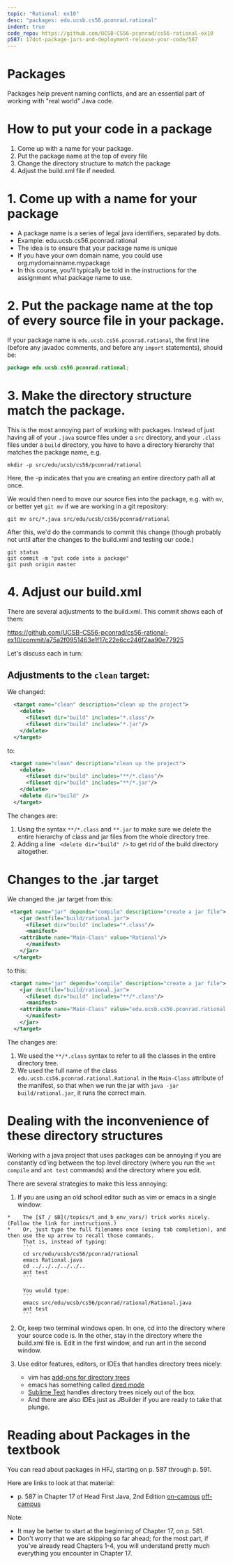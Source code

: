 ```yaml
---
topic: "Rational: ex10"
desc: "packages: edu.ucsb.cs56.pconrad.rational"
indent: true
code_repo: https://github.com/UCSB-CS56-pconrad/cs56-rational-ex10
p587: 17dot-package-jars-and-deployment-release-your-code/587
---
```


# Packages

Packages help prevent naming conflicts, and are an essential part of working with "real world" Java code.

# How to put your code in a package


1. Come up with a name for your package.  
2. Put the package name at the top of every file
3. Change the directory structure to match the package
4. Adjust the build.xml file if needed.

# 1. Come up with a name for your package

* A package name is a series of legal java identifiers, separated by dots.
* Example: edu.ucsb.cs56.pconrad.rational
* The idea is to ensure that your package name is unique
* If you have your own domain name, you could use org.mydomainname.mypackage
* In this course, you'll typically be told in the instructions for the assignment what package name to use.

# 2. Put the package name at the top of every source file in your package.

If your package name is `edu.ucsb.cs56.pconrad.rational`, the first line (before any javadoc comments, and before any `import` statements), should be:

```java
package edu.ucsb.cs56.pconrad.rational;
```

# 3. Make the directory structure match the package.

This is the most annoying part of working with packages.  Instead of just having all of your `.java` source files under a `src` directory, and your `.class` files under a `build` directory, you have to have a directory hierarchy that matches the package name, e.g.

```
mkdir -p src/edu/ucsb/cs56/pconrad/rational
```

Here, the -p indicates that you are creating an entire directory path all at once.

We would then need to move our source fies into the package, e.g. with `mv`, or better yet `git mv` if we are working in a
git repository:

```
git mv src/*.java src/edu/ucsb/cs56/pconrad/rational
```

After this, we'd do the commands to commit this change (though probably not until after the changes to the build.xml and testing our code.)

```
git status
git commit -m "put code into a package"
git push origin master
```

# 4. Adjust our build.xml

There are several adjustments to the build.xml.  This commit shows each of them:

<https://github.com/UCSB-CS56-pconrad/cs56-rational-ex10/commit/a75a2f0951463e1f17c22e6cc246f2aa90e77925>

Let's discuss each in turn:


## Adjustments to the `clean` target:

We changed:

```xml
  <target name="clean" description="clean up the project">
    <delete>
      <fileset dir="build" includes="*.class"/>
      <fileset dir="build" includes="*.jar"/>	
    </delete>
  </target>
```

to:

```xml
 <target name="clean" description="clean up the project">
    <delete>
      <fileset dir="build" includes="**/*.class"/>
      <fileset dir="build" includes="**/*.jar"/>	
    </delete>
    <delete dir="build" />
  </target>
```

The changes are: 
1.  Using the syntax `**/*.class` and `**.jar` to make sure we delete the entire hierarchy of class and jar files from the whole directory tree.
2.  Adding a line ` <delete dir="build" />` to get rid of the build directory altogether.

# Changes to the .jar target

We changed the .jar target from this:


```xml
 <target name="jar" depends="compile" description="create a jar file">
    <jar destfile="build/rational.jar">
      <fileset dir="build" includes="*.class"/>
      <manifest>
	<attribute name="Main-Class" value="Rational"/>
      </manifest>
    </jar>
  </target>
```

to this:

```xml
 <target name="jar" depends="compile" description="create a jar file">
    <jar destfile="build/rational.jar">
      <fileset dir="build" includes="**/*.class"/>
      <manifest>
	<attribute name="Main-Class" value="edu.ucsb.cs56.pconrad.rational.Rational"/>
      </manifest>
    </jar>
  </target>
```

The changes are:

1.   We used the `**/*.class` syntax to refer to all the classes in the entire directory tree.
2.   We used the full name of the class `edu.ucsb.cs56.pconrad.rational.Rational` in the `Main-Class` attribute of the manifest, so that when we run the jar with `java -jar build/rational.jar`, it runs the correct main.


# Dealing with the inconvenience of these directory structures

Working with a java project that uses packages can be annoying if you are constantly cd'ing between the top level directory (where you run the `ant compile` and `ant test` commands) and the directory where you edit.   

There are several strategies to make this less annoying:

1.   If you are using an old school editor such as vim or emacs in a single window:

    *    The [$T / $B](/topics/t_and_b_env_vars/) trick works nicely.  (Follow the link for instructions.)
    *    Or, just type the full filenames once (using tab completion), and then use the up arrow to recall those commands.
         That is, instead of typing:
         ```
         cd src/edu/ucsb/cs56/pconrad/rational
         emacs Rational.java
         cd ../../../../../..
         ant test
         ```
    
         You would type:
         ```
         emacs src/edu/ucsb/cs56/pconrad/rational/Rational.java
         ant test
         ```
         
2.   Or, keep two terminal windows open.  In one, cd into the directory where your source code is.  In the other, stay in the directory where the build.xml file is.    Edit in the first window, and run ant in the second window.

3.  Use editor features, editors, or IDEs that handles directory trees nicely:
    * vim has [add-ons for directory trees](http://vim.wikia.com/wiki/Use_Vim_like_an_IDE)
    * emacs has something called [dired mode](http://ergoemacs.org/emacs/file_management.html)
    * [Sublime Text](https://www.sublimetext.com/) handles directory trees nicely out of the box.
    * And there are also IDEs just as JBuilder if you are ready to take that plunge.

# Reading about Packages in the textbook

You can read about packages in HFJ, starting on p. 587 through p. 591. 

Here are links to look at that material:

* p. 587 in Chapter 17 of Head First Java, 2nd Edition
  [on-campus]({{site.on_campus}}/{{site.hfj_url}}/{{page.p587}})
  [off-campus]({{site.off_campus}}/{{site.hfj_url}}/{{page.p587}})	

Note:
* It may be better to start at the beginning of Chapter 17, on p. 581.  
* Don't worry that we are skipping so far ahead; for the most part, if you've already read Chapters 1-4, you will understand
    pretty much everything you encounter in Chapter 17.


